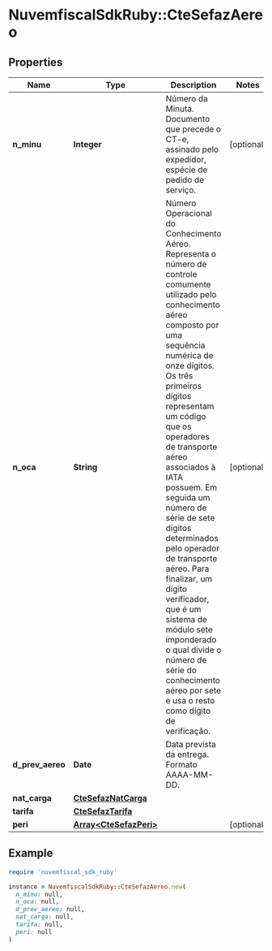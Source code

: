 # NuvemfiscalSdkRuby::CteSefazAereo

## Properties

| Name | Type | Description | Notes |
| ---- | ---- | ----------- | ----- |
| **n_minu** | **Integer** | Número da Minuta.  Documento que precede o CT-e, assinado pelo expedidor, espécie de pedido de serviço. | [optional] |
| **n_oca** | **String** | Número Operacional do Conhecimento Aéreo.  Representa o número de controle comumente utilizado pelo conhecimento aéreo composto por uma sequência numérica de onze dígitos. Os três primeiros dígitos representam um código que os operadores de transporte aéreo associados à IATA possuem. Em seguida um número de série de sete dígitos determinados pelo operador de transporte aéreo. Para finalizar, um dígito verificador, que é um sistema de módulo sete imponderado o qual divide o número de série do conhecimento aéreo por sete e usa o resto como dígito de verificação. | [optional] |
| **d_prev_aereo** | **Date** | Data prevista da entrega.  Formato AAAA-MM-DD. |  |
| **nat_carga** | [**CteSefazNatCarga**](CteSefazNatCarga.md) |  |  |
| **tarifa** | [**CteSefazTarifa**](CteSefazTarifa.md) |  |  |
| **peri** | [**Array&lt;CteSefazPeri&gt;**](CteSefazPeri.md) |  | [optional] |

## Example

```ruby
require 'nuvemfiscal_sdk_ruby'

instance = NuvemfiscalSdkRuby::CteSefazAereo.new(
  n_minu: null,
  n_oca: null,
  d_prev_aereo: null,
  nat_carga: null,
  tarifa: null,
  peri: null
)
```

